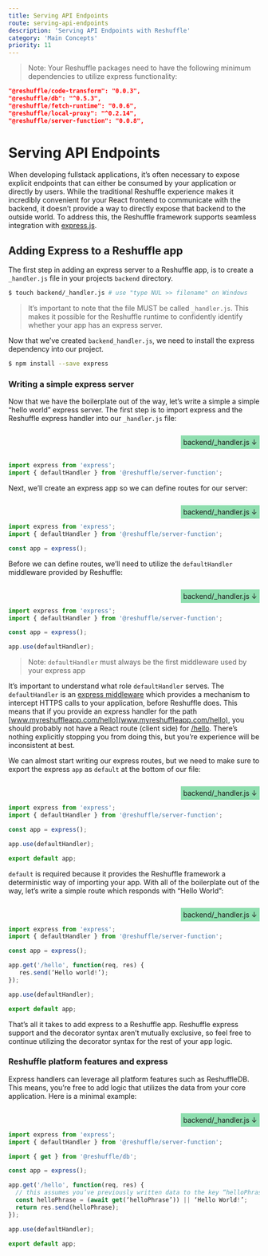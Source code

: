 ```yaml
---
title: Serving API Endpoints
route: serving-api-endpoints
description: 'Serving API Endpoints with Reshuffle'
category: 'Main Concepts'
priority: 11
---
```


> Note: Your Reshuffle packages need to have the following minimum dependencies to utilize express functionality: 

```json
"@reshuffle/code-transform": "0.0.3",
"@reshuffle/db": "^0.5.3",
"@reshuffle/fetch-runtime": "0.0.6",
"@reshuffle/local-proxy": "^0.2.14",
"@reshuffle/server-function": "0.0.8",
```

# Serving API Endpoints

When developing fullstack applications, it’s often necessary to expose explicit endpoints that can either be consumed by your application or directly by users. While the traditional Reshuffle experience makes it incredibly convenient for your React frontend to communicate with the backend, it doesn’t provide a way to directly expose that backend to the outside world. To address this, the Reshuffle framework supports seamless integration with [express.js](https://expressjs.com/). 

## Adding Express to a Reshuffle app

The first step in adding an express server to a Reshuffle app, is to create a `_handler.js` file in your projects `backend` directory. 

```bash
$ touch backend/_handler.js # use "type NUL >> filename" on Windows
```

> It’s important to note that the file MUST be called `_handler.js`. This makes it possible for the Reshuffle runtime to confidently identify whether your app has an express server.

Now that we’ve created `backend_handler.js`, we need to install the express dependency into our project.

```bash
$ npm install --save express
```

### Writing a simple express server

Now that we have the boilerplate out of the way, let’s write a simple a simple “hello world” express server. The first step is to import express and the Reshuffle express handler into our `_handler.js` file:

<br />
<div style="text-align: right;"><span style="padding: 1%; background-color: rgba(35, 191, 98, 0.5)"> backend/_handler.js ↓</span></div>

<br />

```js
import express from 'express';
import { defaultHandler } from '@reshuffle/server-function';
```

Next, we’ll create an express app so we can define routes for our server:

<br />

<div style="text-align: right;"><span style="padding: 1%; background-color: rgba(35, 191, 98, 0.5)"> backend/_handler.js ↓</span></div>

```js
import express from 'express';
import { defaultHandler } from '@reshuffle/server-function';

const app = express();
```

Before we can define routes, we’ll need to utilize the `defaultHandler` middleware provided by Reshuffle:

<br />

<div style="text-align: right;"><span style="padding: 1%; background-color: rgba(35, 191, 98, 0.5)"> backend/_handler.js ↓</span></div>

```js
import express from 'express';
import { defaultHandler } from '@reshuffle/server-function';

const app = express();

app.use(defaultHandler);
```

> Note: `defaultHandler` must always be the first middleware used by your express app

It’s important to understand what role `defaultHandler` serves. The `defaultHandler` is an [express middleware](https://expressjs.com/en/guide/using-middleware.html) which provides a mechanism to intercept HTTPS calls to your application, before Reshuffle does. This means that if you provide an express handler for the path [www.myreshuffleapp.com/hello](www.myreshuffleapp.com/hello), you should probably not have a React route (client side) for [/hello](/hello). There’s nothing explicitly stopping you from doing this, but you’re experience will be inconsistent at best.

We can almost start writing our express routes, but we need to make sure to export the express `app` as `default` at the bottom of our file:

<br />

<div style="text-align: right;"><span style="padding: 1%; background-color: rgba(35, 191, 98, 0.5)"> backend/_handler.js ↓</span></div>

```js
import express from 'express';
import { defaultHandler } from '@reshuffle/server-function';

const app = express();

app.use(defaultHandler);

export default app;
```

 `default` is required because it provides the Reshuffle framework a deterministic way of importing your app. With all of the boilerplate out of the way, let’s write a simple route which responds with “Hello World”:

<br />

<div style="text-align: right;"><span style="padding: 1%; background-color: rgba(35, 191, 98, 0.5)"> backend/_handler.js ↓</span></div>

```js
import express from 'express';
import { defaultHandler } from '@reshuffle/server-function';

const app = express();

app.get('/hello', function(req, res) {
   res.send(‘Hello world!’);
});

app.use(defaultHandler);

export default app;
```

That’s all it takes to add express to a Reshuffle app. Reshuffle express support and the decorator syntax aren’t mutually exclusive, so feel free to continue utilizing the decorator syntax for the rest of your app logic. 

### Reshuffle platform features and express

Express handlers can leverage all platform features such as ReshuffleDB. This means, you’re free to add logic that utilizes the data from your core application. Here is a minimal example:

<br />

<div style="text-align: right;"><span style="padding: 1%; background-color: rgba(35, 191, 98, 0.5)"> backend/_handler.js ↓</span></div>

```js
import express from 'express';
import { defaultHandler } from '@reshuffle/server-function';

import { get } from '@reshuffle/db';

const app = express();

app.get('/hello', function(req, res) {
  // this assumes you’ve previously written data to the key “helloPhrase”
  const helloPhrase = (await get(‘helloPhrase’)) || ‘Hello World!’;
  return res.send(helloPhrase);  
});

app.use(defaultHandler);

export default app;
```
